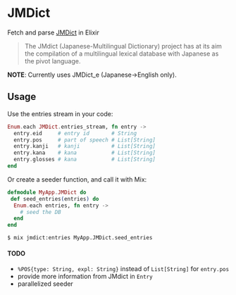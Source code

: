 # JMDict

Fetch and parse [JMDict](https://www.mdbg.net/chindict/export/cedict/cedict_1_0_ts_utf-8_mdbg.zip) in Elixir

> The JMdict (Japanese-Multilingual Dictionary) project has at its aim the compilation of a multilingual lexical database with Japanese as the pivot language.

**NOTE**: Currently uses JMDict_e (Japanese->English only).

## Usage

Use the entries stream in your code:

```elixir
Enum.each JMDict.entries_stream, fn entry ->
  entry.eid     # entry id       # String
  entry.pos     # part of speech # List[String]
  entry.kanji   # kanji          # List[String]
  entry.kana    # kana           # List[String]
  entry.glosses # kana           # List[String]
end
```

Or create a seeder function, and call it with Mix:

```elixir
defmodule MyApp.JMDict do
 def seed_entries(entries) do
  Enum.each entries, fn entry ->
    # seed the DB
  end
end
```

```
$ mix jmdict:entries MyApp.JMDict.seed_entries
```

#### TODO

* `%POS{type: String, expl: String}` instead of `List[String]` for `entry.pos`
* provide more information from JMdict in `Entry`
* parallelized seeder

